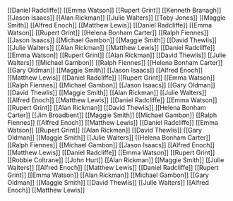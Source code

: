 [[Daniel Radcliffe]]
[[Emma Watson]]
[[Rupert Grint]]
[[Kenneth Branagh]]
[[Jason Isaacs]]
[[Alan Rickman]]
[[Julie Walters]]
[[Toby Jones]]
[[Maggie Smith]]
[[Alfred Enoch]]
[[Matthew Lewis]]
[[Daniel Radcliffe]]
[[Emma Watson]]
[[Rupert Grint]]
[[Helena Bonham Carter]]
[[Ralph Fiennes]]
[[Jason Isaacs]]
[[Michael Gambon]]
[[Maggie Smith]]
[[David Thewlis]]
[[Julie Walters]]
[[Alan Rickman]]
[[Matthew Lewis]]
[[Daniel Radcliffe]]
[[Emma Watson]]
[[Rupert Grint]]
[[Alan Rickman]]
[[David Thewlis]]
[[Julie Walters]]
[[Michael Gambon]]
[[Ralph Fiennes]]
[[Helena Bonham Carter]]
[[Gary Oldman]]
[[Maggie Smith]]
[[Jason Isaacs]]
[[Alfred Enoch]]
[[Matthew Lewis]]
[[Daniel Radcliffe]]
[[Rupert Grint]]
[[Emma Watson]]
[[Ralph Fiennes]]
[[Michael Gambon]]
[[Jason Isaacs]]
[[Gary Oldman]]
[[David Thewlis]]
[[Maggie Smith]]
[[Alan Rickman]]
[[Julie Walters]]
[[Alfred Enoch]]
[[Matthew Lewis]]
[[Daniel Radcliffe]]
[[Emma Watson]]
[[Rupert Grint]]
[[Alan Rickman]]
[[David Thewlis]]
[[Helena Bonham Carter]]
[[Jim Broadbent]]
[[Maggie Smith]]
[[Michael Gambon]]
[[Ralph Fiennes]]
[[Alfred Enoch]]
[[Matthew Lewis]]
[[Daniel Radcliffe]]
[[Emma Watson]]
[[Rupert Grint]]
[[Alan Rickman]]
[[David Thewlis]]
[[Gary Oldman]]
[[Maggie Smith]]
[[Julie Walters]]
[[Helena Bonham Carter]]
[[Ralph Fiennes]]
[[Michael Gambon]]
[[Jason Isaacs]]
[[Alfred Enoch]]
[[Matthew Lewis]]
[[Daniel Radcliffe]]
[[Emma Watson]]
[[Rupert Grint]]
[[Robbie Coltrane]]
[[John Hurt]]
[[Alan Rickman]]
[[Maggie Smith]]
[[Julie Walters]]
[[Alfred Enoch]]
[[Matthew Lewis]]
[[Daniel Radcliffe]]
[[Rupert Grint]]
[[Emma Watson]]
[[Alan Rickman]]
[[Michael Gambon]]
[[Gary Oldman]]
[[Maggie Smith]]
[[David Thewlis]]
[[Julie Walters]]
[[Alfred Enoch]]
[[Matthew Lewis]]
